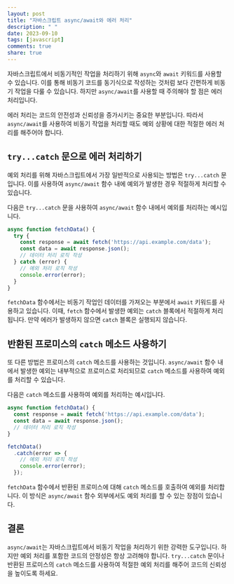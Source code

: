 ```yaml
---
layout: post
title: "자바스크립트 async/await와 에러 처리"
description: " "
date: 2023-09-10
tags: [javascript]
comments: true
share: true
---
```


자바스크립트에서 비동기적인 작업을 처리하기 위해 `async`와 `await` 키워드를 사용할 수 있습니다. 이를 통해 비동기 코드를 동기식으로 작성하는 것처럼 보다 간편하게 비동기 작업을 다룰 수 있습니다. 하지만 `async/await`를 사용할 때 주의해야 할 점은 에러 처리입니다.

에러 처리는 코드의 안전성과 신뢰성을 증가시키는 중요한 부분입니다. 따라서 `async/await`를 사용하여 비동기 작업을 처리할 때도 예외 상황에 대한 적절한 에러 처리를 해주어야 합니다.

## `try...catch` 문으로 에러 처리하기

예외 처리를 위해 자바스크립트에서 가장 일반적으로 사용되는 방법은 `try...catch` 문입니다. 이를 사용하여 `async/await` 함수 내에 예외가 발생한 경우 적절하게 처리할 수 있습니다.

다음은 `try...catch` 문을 사용하여 `async/await` 함수 내에서 예외를 처리하는 예시입니다.

```javascript
async function fetchData() {
  try {
    const response = await fetch('https://api.example.com/data');
    const data = await response.json();
    // 데이터 처리 로직 작성
  } catch (error) {
    // 예외 처리 로직 작성
    console.error(error);
  }
}
```

`fetchData` 함수에서는 비동기 작업인 데이터를 가져오는 부분에서 `await` 키워드를 사용하고 있습니다. 이때, `fetch` 함수에서 발생한 예외는 `catch` 블록에서 적절하게 처리됩니다. 만약 에러가 발생하지 않으면 `catch` 블록은 실행되지 않습니다.

## 반환된 프로미스의 `catch` 메소드 사용하기

또 다른 방법은 프로미스의 `catch` 메소드를 사용하는 것입니다. `async/await` 함수 내에서 발생한 예외는 내부적으로 프로미스로 처리되므로 `catch` 메소드를 사용하여 예외를 처리할 수 있습니다.

다음은 `catch` 메소드를 사용하여 예외를 처리하는 예시입니다.

```javascript
async function fetchData() {
  const response = await fetch('https://api.example.com/data');
  const data = await response.json();
  // 데이터 처리 로직 작성
}

fetchData()
  .catch(error => {
    // 예외 처리 로직 작성
    console.error(error);
  });
```

`fetchData` 함수에서 반환된 프로미스에 대해 `catch` 메소드를 호출하여 예외를 처리합니다. 이 방식은 `async/await` 함수 외부에서도 예외 처리를 할 수 있는 장점이 있습니다.

## 결론

`async/await`는 자바스크립트에서 비동기 작업을 처리하기 위한 강력한 도구입니다. 하지만 예외 처리를 포함한 코드의 안정성은 항상 고려해야 합니다. `try...catch` 문이나 반환된 프로미스의 `catch` 메소드를 사용하여 적절한 예외 처리를 해주어 코드의 신뢰성을 높이도록 하세요.